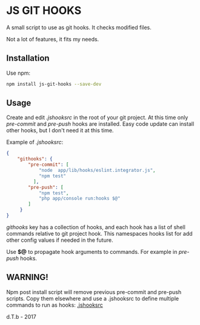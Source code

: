 JS GIT HOOKS
============

A small script to use as git hooks. It checks modified files.

Not a lot of features, it fits my needs.

**Installation**
----------------

Use npm:

```bash
npm install js-git-hooks --save-dev
```

**Usage**
---------

Create and edit *.jshooksrc* in the root of your git project.
At this time only *pre-commit* and *pre-push* hooks are installed. 
Easy code update can install other hooks, but I don't need it at this time.   

Example of *.jshooksrc*:

```json
{
    "githooks": {
        "pre-commit": [
            "node  app/lib/hooks/eslint.integrator.js",
            "npm test"
          ],
        "pre-push": [
            "npm test",
            "php app/console run:hooks $@"
        ]
     }
}    
```
*githooks* key has a collection of hooks, and each hook has a list of shell commands 
relative to git project hook. This namespaces hooks list for add other config values 
if needed in the future.
 
Use **$@** to propagate hook arguments to commands. For example in *pre-push* hooks.

**WARNING!**
-----------

Npm post install script will remove previous pre-commit and pre-push scripts.
Copy them elsewhere and  use a .jshooksrc to define multiple commands to run as hooks: 
[.jshooksrc](.jshooksrc)

d.T.b - 2017